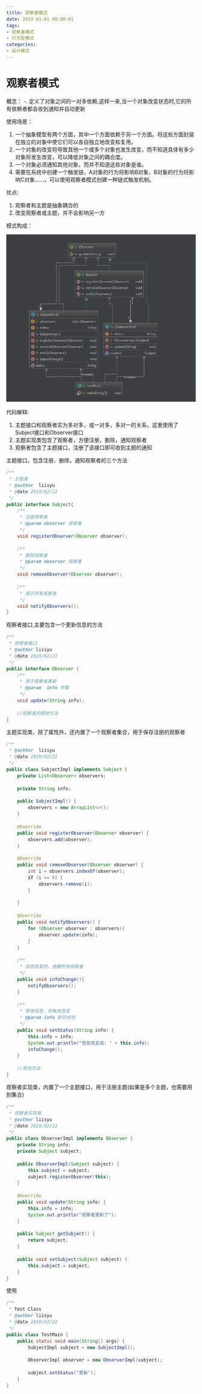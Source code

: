 ```yaml
---
title: 观察者模式
date: 2019 01-01 00:00:01
tags: 
- 观察者模式
- 行为型模式
categories: 
- 设计模式
---
```

# 观察者模式

概念： 
-. 定义了对象之间的一对多依赖,这样一来,当一个对象改变状态时,它的所有依赖者都会收到通知并自动更新

使用场景：
1. 一个抽象模型有两个方面，其中一个方面依赖于另一个方面。将这些方面封装在独立的对象中使它们可以各自独立地改变和复用。
2. 一个对象的改变将导致其他一个或多个对象也发生改变，而不知道具体有多少对象将发生改变，可以降低对象之间的耦合度。
3. 一个对象必须通知其他对象，而并不知道这些对象是谁。
4. 需要在系统中创建一个触发链，A对象的行为将影响B对象，B对象的行为将影响C对象……，可以使用观察者模式创建一种链式触发机制。

优点:
1. 观察者和主题是抽象耦合的
2. 改变观察者或主题，并不会影响另一方

模式构成：

![observer](https://raw.githubusercontent.com/FameLsy/Images/master/design/observer.png)

代码解释:
1. 主题接口和观察者实为多对多，或一对多，多对一的关系，这里使用了Subject接口和Observer接口
2. 主题实现类包含了观察者，方便注册，删除，通知观察者
3. 观察者包含了主题接口，注册了该接口即可收到主题的通知 

主题接口，包含注册、删除，通知观察者的三个方法

```java
/**
 * 主题类
 * @author  liisyu
 * @date 2019/02/22
 */
public interface Subject{
    /**
     * 注册观察者
     * @param observer 观察者
     */
    void registerObserver(Observer observer);

    /**
     * 删除观察者
     * @param observer 观察者
     */
    void removeObserver(Observer observer);

    /**
     * 提示所有观察者
     */
    void notifyObservers();
}
```

观察者接口,主要包含一个更新信息的方法
```java
/**
 * 观察者接口
 * @author liisyu
 * @date 2019/02/22
 */
public interface Observer {
    /**
     * 用于观察者更新
     * @param  info 参数
     */
    void update(String info);

    //观察者的其他方法
}

```

主题实现类，除了属性外，还内置了一个观察者集合，用于保存注册的观察者
```java
/**
 * @author  liisyu
 * @date 2019/02/22
 */
public class SubjectImpl implements Subject {
    private List<Observer> observers;

    private String info;

    public SubjectImpl() {
        observers = new ArrayList<>();
    }

    @Override
    public void registerObserver(Observer observer) {
        observers.add(observer);
    }

    @Override
    public void removeObserver(Observer observer) {
        int i = observers.indexOf(observer);
        if (i >= 0) {
            observers.remove(i);
        }

    }

    @Override
    public void notifyObservers() {
        for (Observer observer : observers){
            observer.update(info);
        }
    }

    /**
     * 信息改变时，提醒所有观察者
     */
    public void infoChange(){
        notifyObservers();
    }

    /**
     * 修改信息，并触发改变
     * @param info 新的状态
     */
    public void setStatus(String info) {
        this.info = info;
        System.out.println("信息改变成: " + this.info);
        infoChange();
    }

    //其他方法
}
```
观察者实现类，内置了一个主题接口，用于注册主题(如果是多个主题，也需要用到集合)
```java
/**
 * 观察者实现类
 * @author liisyu
 * @date 2019/02/22
 */
public class ObserverImpl implements Observer {
    private String info;
    private Subject subject;

    public ObserverImpl(Subject subject) {
        this.subject = subject;
        subject.registerObserver(this);
    }

    @Override
    public void update(String info) {
        this.info = info;
        System.out.println("观察者更新了");
    }

    public Subject getSubject() {
        return subject;
    }

    public void setSubject(Subject subject) {
        this.subject = subject;
    }
}
```

使用
```java
/**
 * Test Class
 * @author liisyu
 * @date 2019/02/22
 */
public class TestMain {
    public static void main(String[] args) {
        SubjectImpl subject = new SubjectImpl();

        ObserverImpl observer = new ObserverImpl(subject);

        subject.setStatus("更新");
    }
}
```
